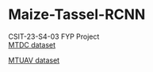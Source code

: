 # Maize-Tassel-RCNN
CSIT-23-S4-03 FYP Project <br/>
[MTDC dataset](https://app.roboflow.com/maizeai/maizeai/5)

[MTUAV dataset](https://app.roboflow.com/maizeai/maize-tassel-uav/1)